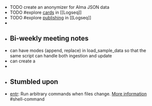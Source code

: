 - TODO create an anonymizer for Alma JSON data
- TODO #explore [cards](https://docs.logseq.com/#/page/flashcards) in [[Logseq]]
- TODO #explore [publishing](https://docs.logseq.com/#/page/publishing) in [[Logseq]]
-
- ## Bi-weekly meeting notes
- can have modes (append, replace) in load_sample_data so that the same script can handle both ingestion and update
- can create a
-
- ## Stumbled upon
- [entr](https://command-not-found.com/entr): Run arbitrary commands when files change. [More information](https://manned.org/entr) #shell-command